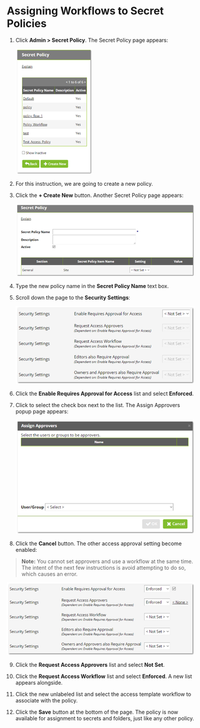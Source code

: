 [title]: # (Assigning Workflows to Secret Policies)
[tags]: # (XXX)
[priority]: # (20)

# Assigning Workflows to Secret Policies

1. Click **Admin > Secret Policy**. The Secret Policy page appears:

   <img src="images/1556293143836.png" alt="1556293143836" style="zoom:67%;" />

1. For this instruction, we are going to create a new policy.

1. Click the **+ Create New** button. Another Secret Policy page appears:

   <img src="images/1556293157876.png" alt="1556293157876" style="zoom:67%;" />

1. Type the new policy name in the **Secret Policy Name** text box.

1. Scroll down the page to the **Security Settings**:

   ![1556293172304](images/1556293172304.png)

1. Click the **Enable Requires Approval for Access** list and select **Enforced**.

1. Click to select the check box next to the list. The Assign Approvers popup page appears:

   ![1556293196791](images/1556293196791.png)

1. Click the **Cancel** button. The other access approval setting become enabled:

  > **Note:** You cannot set approvers and use a workflow at the same time. The intent of the next few instructions is avoid attempting to do so, which causes an error.

![1556293267404](images/1556293267404.png)

9. Click the **Request Access Approvers** list and select **Not Set**.

9. Click the **Request Access Workflow** list and select **Enforced**. A new list appears alongside.

9. Click the new unlabeled list and select the access template workflow to associate with the policy.

9. Click the **Save** button at the bottom of the page. The policy is now available for assignment to secrets and folders, just like any other policy.
